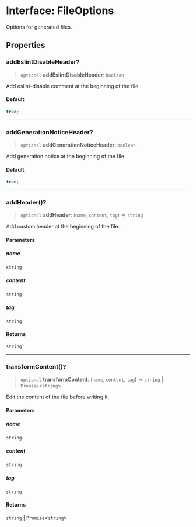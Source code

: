 # Interface: FileOptions

Options for generated files.

## Properties

### addEslintDisableHeader?

> `optional` **addEslintDisableHeader**: `boolean`

Add eslint-disable comment at the beginning of the file.

#### Default

```ts
true;
```

---

### addGenerationNoticeHeader?

> `optional` **addGenerationNoticeHeader**: `boolean`

Add generation notice at the beginning of the file.

#### Default

```ts
true;
```

---

### addHeader()?

> `optional` **addHeader**: (`name`, `content`, `tag`) => `string`

Add custom header at the beginning of the file.

#### Parameters

##### name

`string`

##### content

`string`

##### tag

`string`

#### Returns

`string`

---

### transformContent()?

> `optional` **transformContent**: (`name`, `content`, `tag`) => `string` \| `Promise`\<`string`\>

Edit the content of the file before writing it.

#### Parameters

##### name

`string`

##### content

`string`

##### tag

`string`

#### Returns

`string` \| `Promise`\<`string`\>
